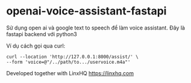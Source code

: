 # openai-voice-assistant-fastapi
Sử dụng open ai và google text to speech để làm voice assistant. Đây là fastapi backend với python3

Ví dụ cách gọi qua curl:

```
curl --location 'http://127.0.0.1:8000/assist/' \
--form 'voice=@"/../path/to.../uservoice.m4a"'
```

Developed together with LinxHQ https://linxhq.com
